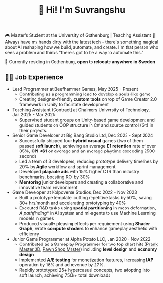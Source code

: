 ﻿---
permalink: /
title: "👋 Hi! I'm Suvrangshu"
excerpt: "About me"
author_profile: true
redirect_from: 
  - /about/
  - /about.html
---

🎮 Master’s Student at the University of Gothenburg | Teaching Assistant
🎲 Always have my hands dirty with the latest tech - there's something magical about AI reshaping how we build, automate, and create. I'm that person who sees a problem and thinks "there's got to be a way to automate this."

🎯 Currently residing in Gothenburg, **open to relocate anywhere in Sweden**

👨‍💻 Job Experience
------
* Lead Programmer at Beefhammer Games, May 2025 - Present
  * Contributing as a programming lead to develop a souls-like game
  * Creating designer-friendly **custom tools** on top of Game Creator 2.0 framework in Unity to facilitate development.
* Teaching Assistant (Contract) at Chalmers University of Technology, Jan 2025 - Mar 2025
  * Supervised student groups on Unity-based game development and guided students on OOP structure in C# and source control (Git) in their projects.
* Senior Game Developer at Big Bang Studio Ltd, Dec 2023 - Sept 2024
  * Successfully shipped four **hybrid casual** games (two of them passed **soft launch**), achieving an average **D1 retention** rate of over 35%, **CPI <$1** on average and an average playtime exceeding 2500 seconds
  * Led a team of 3 developers, reducing prototype delivery timelines by 20% by **Agile** workflow and sprint management
  * Developed **playable ads** with 15% higher CTR than industry benchmarks, boosting ROI by 30%
  * **Mentoring** junior developers and creating a collaborative and innovative team environment
* Game Developer at Kolpoverse Studios, Dec 2022 - Nov 2023
  * Built a prototype template, cutting repetitive tasks by 50%, saving 30+ hrs/month and accelerating prototyping by 40%
  * Executed R&D tasks using **spatial partitioning** in mesh deformation, **A* pathfinding** in AI system and ml-agents to use Machine Learning models in games
  * Produced visually pleasing effects per requirement using **Shader Graph**, wrote **compute shaders** to enhance gameplay aesthetic with efficiency
* Junior Game Programmer at Alpha Potato LLC, Jan 2020 - Nov 2022
  * Contributed as a Gameplay Programmer for two top chart hits ([Prank Master 3D](https://apps.apple.com/us/app/prank-master-3d/id1528127833), [Pawn Shop Master](https://apps.apple.com/us/app/pawn-shop-master/id1511472595)) including **level design** and **economy design**
  * Implemented **A/B testing** for monetization features, increasing **IAP** operation by 18% and ad revenue by 27%.
  * Rapidly prototyped 25+ hypercasual concepts, two adopting into soft launch, achieving 750k+ total downloads

<!--
Getting started
======
1. Register a GitHub account if you don't have one and confirm your e-mail (required!)
1. Fork [this repository](https://github.com/academicpages/academicpages.github.io) by clicking the "fork" button in the top right. 
1. Go to the repository's settings (rightmost item in the tabs that start with "Code", should be below "Unwatch"). Rename the repository "[your GitHub username].github.io", which will also be your website's URL.
1. Set site-wide configuration and create content & metadata (see below -- also see [this set of diffs](http://archive.is/3TPas) showing what files were changed to set up [an example site](https://getorg-testacct.github.io) for a user with the username "getorg-testacct")
1. Upload any files (like PDFs, .zip files, etc.) to the files/ directory. They will appear at https://[your GitHub username].github.io/files/example.pdf.  
1. Check status by going to the repository settings, in the "GitHub pages" section

Site-wide configuration
------
The main configuration file for the site is in the base directory in [_config.yml](https://github.com/academicpages/academicpages.github.io/blob/master/_config.yml), which defines the content in the sidebars and other site-wide features. You will need to replace the default variables with ones about yourself and your site's github repository. The configuration file for the top menu is in [_data/navigation.yml](https://github.com/academicpages/academicpages.github.io/blob/master/_data/navigation.yml). For example, if you don't have a portfolio or blog posts, you can remove those items from that navigation.yml file to remove them from the header. 

Create content & metadata
------
For site content, there is one markdown file for each type of content, which are stored in directories like _publications, _talks, _posts, _teaching, or _pages. For example, each talk is a markdown file in the [_talks directory](https://github.com/academicpages/academicpages.github.io/tree/master/_talks). At the top of each markdown file is structured data in YAML about the talk, which the theme will parse to do lots of cool stuff. The same structured data about a talk is used to generate the list of talks on the [Talks page](https://academicpages.github.io/talks), each [individual page](https://academicpages.github.io/talks/2012-03-01-talk-1) for specific talks, the talks section for the [CV page](https://academicpages.github.io/cv), and the [map of places you've given a talk](https://academicpages.github.io/talkmap.html) (if you run this [python file](https://github.com/academicpages/academicpages.github.io/blob/master/talkmap.py) or [Jupyter notebook](https://github.com/academicpages/academicpages.github.io/blob/master/talkmap.ipynb), which creates the HTML for the map based on the contents of the _talks directory).

**Markdown generator**

I have also created [a set of Jupyter notebooks](https://github.com/academicpages/academicpages.github.io/tree/master/markdown_generator
) that converts a CSV containing structured data about talks or presentations into individual markdown files that will be properly formatted for the academicpages template. The sample CSVs in that directory are the ones I used to create my own personal website at stuartgeiger.com. My usual workflow is that I keep a spreadsheet of my publications and talks, then run the code in these notebooks to generate the markdown files, then commit and push them to the GitHub repository.

How to edit your site's GitHub repository
------
Many people use a git client to create files on their local computer and then push them to GitHub's servers. If you are not familiar with git, you can directly edit these configuration and markdown files directly in the github.com interface. Navigate to a file (like [this one](https://github.com/academicpages/academicpages.github.io/blob/master/_talks/2012-03-01-talk-1.md) and click the pencil icon in the top right of the content preview (to the right of the "Raw | Blame | History" buttons). You can delete a file by clicking the trashcan icon to the right of the pencil icon. You can also create new files or upload files by navigating to a directory and clicking the "Create new file" or "Upload files" buttons. 

Example: editing a markdown file for a talk
[Editing a markdown file for a talk](/images/editing-talk.png)

For more info
------
More info about configuring academicpages can be found in [the guide](https://academicpages.github.io/markdown/). The [guides for the Minimal Mistakes theme](https://mmistakes.github.io/minimal-mistakes/docs/configuration/) (which this theme was forked from) might also be helpful.
-->
